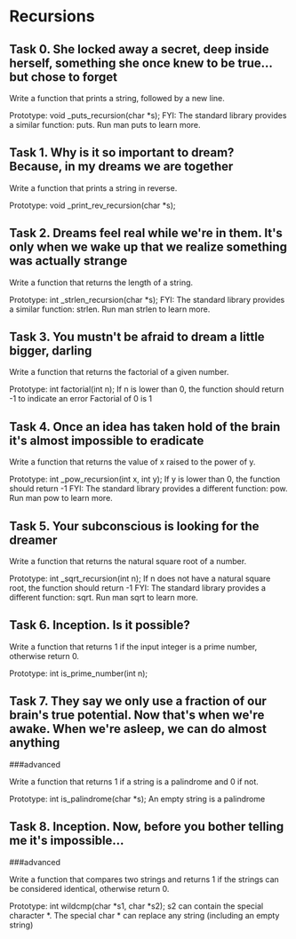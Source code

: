 # Recursions

## Task 0. She locked away a secret, deep inside herself, something she once knew to be true... but chose to forget

Write a function that prints a string, followed by a new line.

Prototype: void _puts_recursion(char *s);
FYI: The standard library provides a similar function: puts. Run man puts to learn more.

## Task 1. Why is it so important to dream? Because, in my dreams we are together

Write a function that prints a string in reverse.

Prototype: void _print_rev_recursion(char *s);

## Task 2. Dreams feel real while we're in them. It's only when we wake up that we realize something was actually strange

Write a function that returns the length of a string.

Prototype: int _strlen_recursion(char *s);
FYI: The standard library provides a similar function: strlen. Run man strlen to learn more.

## Task 3. You mustn't be afraid to dream a little bigger, darling

Write a function that returns the factorial of a given number.

Prototype: int factorial(int n);
If n is lower than 0, the function should return -1 to indicate an error
Factorial of 0 is 1

## Task 4. Once an idea has taken hold of the brain it's almost impossible to eradicate

Write a function that returns the value of x raised to the power of y.

Prototype: int _pow_recursion(int x, int y);
If y is lower than 0, the function should return -1
FYI: The standard library provides a different function: pow. Run man pow to learn more.

## Task 5. Your subconscious is looking for the dreamer

Write a function that returns the natural square root of a number.

Prototype: int _sqrt_recursion(int n);
If n does not have a natural square root, the function should return -1
FYI: The standard library provides a different function: sqrt. Run man sqrt to learn more.

## Task 6. Inception. Is it possible?

Write a function that returns 1 if the input integer is a prime number, otherwise return 0.

Prototype: int is_prime_number(int n);

## Task 7. They say we only use a fraction of our brain's true potential. Now that's when we're awake. When we're asleep, we can do almost anything
###advanced

Write a function that returns 1 if a string is a palindrome and 0 if not.

Prototype: int is_palindrome(char *s);
An empty string is a palindrome

## Task 8. Inception. Now, before you bother telling me it's impossible...
###advanced

Write a function that compares two strings and returns 1 if the strings can be considered identical, otherwise return 0.

Prototype: int wildcmp(char *s1, char *s2);
s2 can contain the special character *.
The special char * can replace any string (including an empty string)

